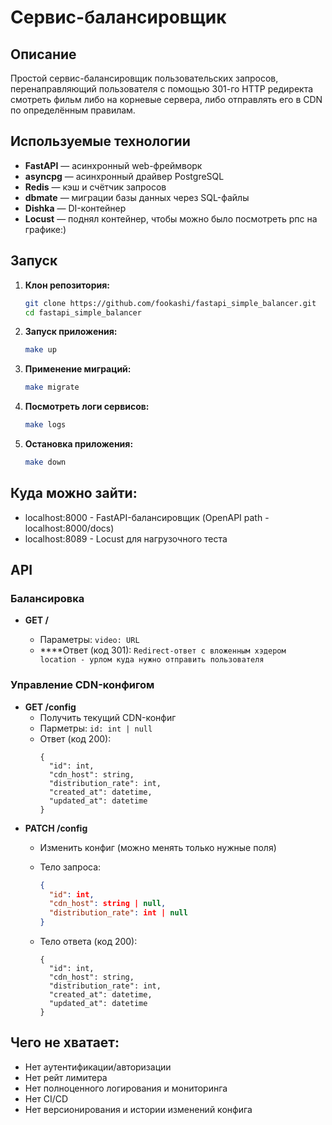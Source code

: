 # Сервис-балансировщик

## Описание

Простой сервис-балансировщик пользовательских
запросов, перенаправляющий пользователя с помощью 301-го HTTP
редиректа смотреть фильм либо на корневые сервера, либо отправлять его в CDN по
определённым правилам.

## Используемые технологии

- **FastAPI** — асинхронный web-фреймворк
- **asyncpg** — асинхронный драйвер PostgreSQL
- **Redis** — кэш и счётчик запросов
- **dbmate** — миграции базы данных через SQL-файлы
- **Dishka** — DI-контейнер
- **Locust** — поднял контейнер, чтобы можно было посмотреть рпс на графике:)

## Запуск

1. **Клон репозитория:**

   ```sh
   git clone https://github.com/fookashi/fastapi_simple_balancer.git
   cd fastapi_simple_balancer
   ```
2. **Запуск приложения:**

   ```sh
   make up
   ```
3. **Применение миграций:**

   ```sh
   make migrate
   ```
4. **Посмотреть логи сервисов:**

   ```sh
   make logs
   ```
5. **Остановка приложения:**

   ```sh
   make down
   ```

## Куда можно зайти:

- localhost:8000 - FastAPI-балансировщик (OpenAPI path - localhost:8000/docs)
- localhost:8089 - Locust для нагрузочного теста

## API

### Балансировка

- **GET /**

  - Параметры: `video: URL`
  - ****Ответ (код 301): `Redirect-ответ с вложенным хэдером location - урлом куда нужно отправить пользователя`

### Управление CDN-конфигом

- **GET /config**
  - Получить текущий CDN-конфиг
  - Парметры: `id: int | null`
  - Ответ (код 200):
    ```json{
    {
      "id": int,
      "cdn_host": string,
      "distribution_rate": int,
      "created_at": datetime,
      "updated_at": datetime
    }
    ```
- **PATCH /config**
  - Изменить конфиг (можно менять только нужные поля)
  - Тело запроса:

    ```json
    {
      "id": int,
      "cdn_host": string | null,
      "distribution_rate": int | null
    }
    ```
  - Тело ответа (код 200):

    ```json{
    {
      "id": int,
      "cdn_host": string,
      "distribution_rate": int,
      "created_at": datetime,
      "updated_at": datetime
    }
    ```

## Чего не хватает:

- Нет аутентификации/авторизации
- Нет рейт лимитера
- Нет полноценного логирования и мониторинга
- Нет CI/CD
- Нет версионирования и истории изменений конфига
